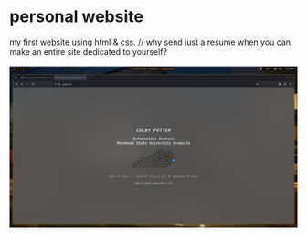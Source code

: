# personal website
my first website using html & css. //
why send just a resume when you can make an entire site dedicated to yourself?
<br><br>
<img src = "/images/2025-06-25-221630_hyprshot.png"
		width="auto" height="auto" />

